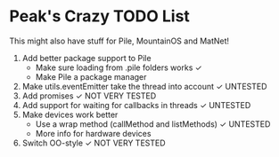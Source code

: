 # Peak's Crazy TODO List
This might also have stuff for Pile, MountainOS and MatNet!

1. Add better package support to Pile
	- Make sure loading from .pile folders works ✓
	- Make Pile a package manager
2. Make utils.eventEmitter take the thread into account ✓ UNTESTED
3. Add promises ✓ NOT VERY TESTED
4. Add support for waiting for callbacks in threads ✓ UNTESTED
5. Make devices work better
	- Use a wrap method (callMethod and listMethods) ✓ UNTESTED
	- More info for hardware devices
6. Switch OO-style ✓ NOT VERY TESTED